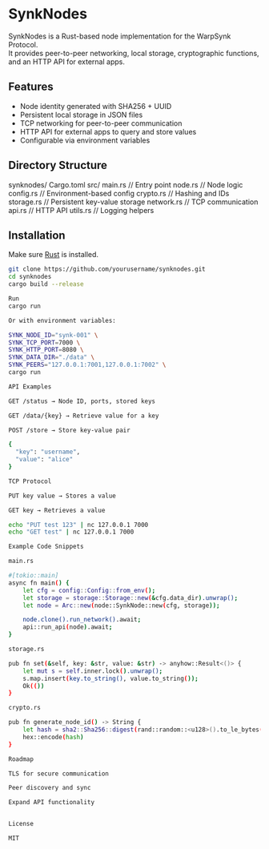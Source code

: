 # SynkNodes

SynkNodes is a Rust-based node implementation for the WarpSynk Protocol.  
It provides peer-to-peer networking, local storage, cryptographic functions, and an HTTP API for external apps.  

## Features

- Node identity generated with SHA256 + UUID  
- Persistent local storage in JSON files  
- TCP networking for peer-to-peer communication  
- HTTP API for external apps to query and store values  
- Configurable via environment variables  

## Directory Structure

synknodes/ Cargo.toml src/ main.rs        // Entry point node.rs        // Node logic config.rs      // Environment-based config crypto.rs      // Hashing and IDs storage.rs     // Persistent key-value storage network.rs     // TCP communication api.rs         // HTTP API utils.rs       // Logging helpers
## Installation

Make sure [Rust](https://www.rust-lang.org/tools/install) is installed.

```bash
git clone https://github.com/yourusername/synknodes.git
cd synknodes
cargo build --release

Run
cargo run

Or with environment variables:

SYNK_NODE_ID="synk-001" \
SYNK_TCP_PORT=7000 \
SYNK_HTTP_PORT=8080 \
SYNK_DATA_DIR="./data" \
SYNK_PEERS="127.0.0.1:7001,127.0.0.1:7002" \
cargo run

API Examples

GET /status → Node ID, ports, stored keys

GET /data/{key} → Retrieve value for a key

POST /store → Store key-value pair

{
  "key": "username",
  "value": "alice"
}

TCP Protocol

PUT key value → Stores a value

GET key → Retrieves a value

echo "PUT test 123" | nc 127.0.0.1 7000
echo "GET test" | nc 127.0.0.1 7000

Example Code Snippets

main.rs

#[tokio::main]
async fn main() {
    let cfg = config::Config::from_env();
    let storage = storage::Storage::new(&cfg.data_dir).unwrap();
    let node = Arc::new(node::SynkNode::new(cfg, storage));

    node.clone().run_network().await;
    api::run_api(node).await;
}

storage.rs

pub fn set(&self, key: &str, value: &str) -> anyhow::Result<()> {
    let mut s = self.inner.lock().unwrap();
    s.map.insert(key.to_string(), value.to_string());
    Ok(())
}

crypto.rs

pub fn generate_node_id() -> String {
    let hash = sha2::Sha256::digest(rand::random::<u128>().to_le_bytes());
    hex::encode(hash)
}

Roadmap

TLS for secure communication

Peer discovery and sync

Expand API functionality


License

MIT
